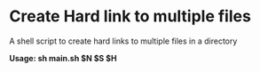 <h1>Create Hard link to multiple files</h1>
A shell script to create hard links to multiple files in a directory

__Usage:  sh main.sh $N $S $H__
